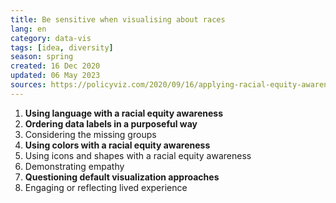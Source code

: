 ```yaml
---
title: Be sensitive when visualising about races
lang: en
category: data-vis
tags: [idea, diversity]
season: spring
created: 16 Dec 2020
updated: 06 May 2023
sources: https://policyviz.com/2020/09/16/applying-racial-equity-awareness-in-data-visualization/
---
```


1. **Using language with a racial equity awareness**
2. **Ordering data labels in a purposeful way**
3. Considering the missing groups
4. **Using colors with a racial equity awareness**
5. Using icons and shapes with a racial equity awareness
6. Demonstrating empathy
7. **Questioning default visualization approaches**
8. Engaging or reflecting lived experience